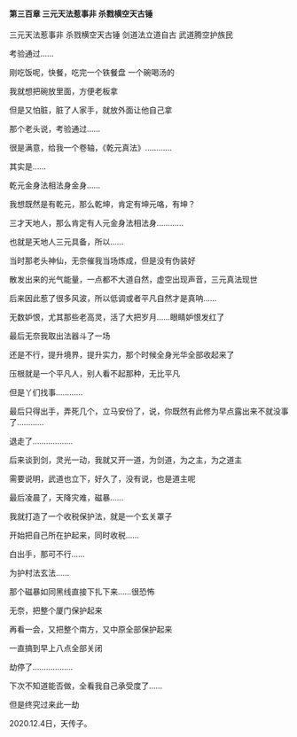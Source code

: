#### 第三百章 三元天法惹事非 杀戮横空天古锤

三元天法惹事非
杀戮横空天古锤
剑道法立道自古
武道腾空护族民

考验通过……

刚吃饭呢，快餐，吃完一个铁餐盘
一个碗喝汤的

我就想把碗放里面，方便老板拿

但是又怕脏，脏了人家手，就放外面让他自己拿

那个老头说，考验通过……

很是满意，给我一个卷轴，《乾元真法》…………

其实是……

乾元金身法相法身金身……

我想既然是有乾元，那么乾坤，肯定有坤元咯，有坤？

三才天地人，那么肯定有人元金身法相法身…………

也就是天地人三元具备，所以……

当时那老头神仙，无奈催我当场炼成，但是没有伪装好

散发出来的光气能量，一点都不大道自然，虚空出现声音，三元真法现世

后来因此惹了很多风波，所以低调或者平凡自然才是真呐……

无数妒恨，尤其那些老高灵，活了大把岁月……眼睛妒恨发红了

最后无奈我取出法器斗了一场

还是不行，提升境界，提升实力，那个时候全身光华全部收起来了

压根就是一个平凡人，别人看不起那种，无比平凡

但是丫们找事…………

最后只得出手，弄死几个，立马安份了，说，你既然有此修为早点露出来不就没事了…………

退走了………………

后来谈到剑，灵光一动，我就又开一道，为剑道，为之主，为之道主

需要说明，武道也立下，好久了，没有说，也是道主呢

最后凌晨了，天降灾难，磁暴……

我就打造了一个收税保护法，就是一个玄关罩子

开始把自己所在护起来，同时收税……

白出手，那可不行……

为护村法玄法……

那个磁暴如同黑线直接下扎下来……很恐怖

无奈，把整个厦门保护起来

再看一会，又把整个南方，又中原全部保护起来

一直搞到早上八点全部关闭

劫停了………………


下次不知道能否做，全看我自己承受度了……

但是终究过来此一劫

2020.12.4日，天传子。

